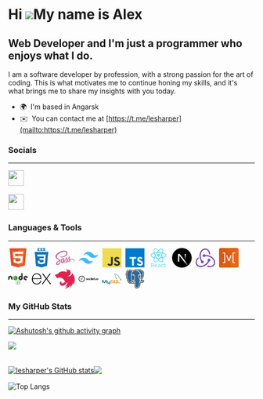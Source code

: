 Hi ![](https://user-images.githubusercontent.com/18350557/176309783-0785949b-9127-417c-8b55-ab5a4333674e.gif)My name is Alex
============================================================================================================================

Web Developer and I'm just a programmer who enjoys what I do.
-------------------------------------------------------------

I am a software developer by profession, with a strong passion for the art of coding. This is what motivates me to continue honing my skills, and it's what brings me to share my insights with you today.

* 🌍  I'm based in Angarsk
* ✉️  You can contact me at [https://t.me/lesharper](mailto:https://t.me/lesharper)

### Socials
-------------------------------------------------------------
<p align="left"> <a href="https://www.github.com/lesharper" target="_blank" rel="noreferrer"> <picture> <source media="(prefers-color-scheme: dark)" srcset="https://raw.githubusercontent.com/danielcranney/readme-generator/main/public/icons/socials/github-dark.svg" /> <source media="(prefers-color-scheme: light)" srcset="https://raw.githubusercontent.com/danielcranney/readme-generator/main/public/icons/socials/github.svg" /> <img src="https://raw.githubusercontent.com/danielcranney/readme-generator/main/public/icons/socials/github.svg" width="32" height="32" /> </picture> </a></p>

<p align="left"> <a href="https://t.me/lesharper" target="_blank" rel="noreferrer"> <picture> <source media="(prefers-color-scheme: dark)" srcset="https://raw.githubusercontent.com/danielcranney/readme-generator/main/public/icons/socials/github-dark.svg" /> <source media="(prefers-color-scheme: light)" srcset="https://raw.githubusercontent.com/danielcranney/readme-generator/main/public/icons/socials/github.svg" /> <img src="https://raw.githubusercontent.com/danielcranney/readme-generator/main/public/icons/socials/github.svg" width="32" height="32" /> </picture> </a></p>

### Languages & Tools
-------------------------------------------------------------

<div>
  <img src="https://github.com/devicons/devicon/blob/master/icons/html5/html5-original.svg" title="HTML5" alt="HTML" width="40" height="40"/>&nbsp;
  <img src="https://github.com/devicons/devicon/blob/master/icons/css3/css3-plain-wordmark.svg"  title="CSS3" alt="CSS" width="40" height="40"/>&nbsp;
  <img src="https://github.com/devicons/devicon/blob/master/icons/sass/sass-original.svg"  title="SASS" alt="SASS" width="40" height="40"/>&nbsp;
  <img src="https://github.com/devicons/devicon/blob/master/icons/tailwindcss/tailwindcss-original.svg"  title="Tailwind" alt="Tailwind" width="40" height="40"/>&nbsp;
  <img src="https://github.com/devicons/devicon/blob/master/icons/javascript/javascript-original.svg" title="JavaScript" alt="JavaScript" width="40" height="40"/>&nbsp;
  <img src="https://github.com/devicons/devicon/blob/master/icons/typescript/typescript-original.svg" title="TypeScript" alt="TypeScript" width="40" height="40"/>&nbsp;
  <img src="https://github.com/devicons/devicon/blob/master/icons/react/react-original-wordmark.svg" title="React" alt="React" width="40" height="40"/>&nbsp;
  <img src="https://github.com/devicons/devicon/blob/master/icons/nextjs/nextjs-original.svg" title="NextJS"  alt="NextJS" width="40" height="40"/>&nbsp;
  <img src="https://github.com/devicons/devicon/blob/master/icons/redux/redux-original.svg" title="Redux" alt="Redux " width="40" height="40"/>&nbsp;
  <img src="https://github.com/devicons/devicon/blob/master/icons/mobx/mobx-original.svg" title="Mobx" alt="Mobx " width="40" height="40"/>&nbsp;
</div>
<div>
  <img src="https://github.com/devicons/devicon/blob/master/icons/nodejs/nodejs-original-wordmark.svg" title="NodeJS" alt="NodeJS" width="40" height="40"/>&nbsp;
  <img src="https://github.com/devicons/devicon/blob/master/icons/express/express-original.svg" title="ExpressJS" alt="ExpressJS" width="40" height="40"/>&nbsp;
  <img src="https://github.com/devicons/devicon/blob/master/icons/nestjs/nestjs-original.svg" title="NestJS" alt="NestJS" width="40" height="40"/>&nbsp;
  <img src="https://github.com/devicons/devicon/blob/master/icons/socketio/socketio-original-wordmark.svg" title="Socket IO" alt="Socket IO" width="40" height="40"/>&nbsp;
  <img src="https://github.com/devicons/devicon/blob/master/icons/mysql/mysql-original-wordmark.svg" title="MySQL"  alt="MySQL" width="40" height="40"/>&nbsp;
  <img src="https://github.com/devicons/devicon/blob/master/icons/postgresql/postgresql-original.svg" title="PostgreSQL"  alt="PostgreSQL" width="40" height="40"/>&nbsp;
</div>



### My GitHub Stats
-------------------------------------------------------------
[![Ashutosh's github activity graph](https://github-readme-activity-graph.vercel.app/graph?username=lesharper&theme=github-compact)](https://github.com/ashutosh00710/github-readme-activity-graph)


![](http://github-profile-summary-cards.vercel.app/api/cards/stats?username=lesharper&theme=dark)


<div id="stat" align="center">
    <img src="https://github-profile-summary-cards.vercel.app/api/cards/repos-per-language?username=lesharper&theme=dark" alt=""/>
    <img src="https://github-profile-summary-cards.vercel.app/api/cards/most-commit-language?username=lesharper&theme=dark" alt=""/>
    <img src="https://github-profile-summary-cards.vercel.app/api/cards/stats?username=vn7n24fzkq&theme=github_dark" alt=""/>
</div>

<div align="start">
  <div style="display: flex; align-items: flex-start;">
      <a href="http://www.github.com/lesharper"><img src="https://github-readme-stats.vercel.app/api?username=lesharper&show_icons=true&hide=&count_private=true&title_color=0891b2&text_color=ffffff&icon_color=0891b2&bg_color=1c1917&hide_border=true&show_icons=true" alt="lesharper's GitHub stats" /></a>
      <a href="http://www.github.com/lesharper"><img src="https://github-readme-streak-stats.herokuapp.com/?user=lesharper&stroke=ffffff&background=1c1917&ring=0891b2&fire=0891b2&currStreakNum=ffffff&currStreakLabel=0891b2&sideNums=ffffff&sideLabels=ffffff&dates=ffffff&hide_border=true" /></a>
  </div>
</div>


![Top Langs](https://github-readme-stats.vercel.app/api/top-langs/?username=lesharper&layout=compact)



